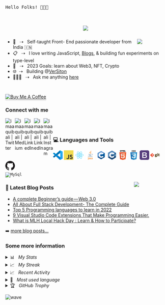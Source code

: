 <!-- Welcome to my Profile. Don't forget to change the links with your own links. If you found this Readme profile useful don't forget to ⭐ it.

This profile focusses on new addition about customizing your git with : -
- Awesome bio with some cool Preformatted text. 
- Connect with me,languages & tools icons.
- Dynamically include your blogs, Tweets, Youtube videos, Recent activity sourcing from the parent website, and update changes using github workflows.
- Adding git Stats, Streaks to take your profile on the another level.
- include the song that you are listening in spotify. 
- Adding some cool giphy. I sure you gonna like them. -->

<!-- Awesome bio with some cool Preformatted text.  -->
<!-- Start here... -->

<!-- <pre align=""  > <b> Hello folks!, Aaquib ALi here... </b>. 🙋🏽‍♂️</pre> -->

<!-- <p align="center"><a href="https://imaaquibali.me"><img width="80%" alt="Hello, I'm Aaquib. I do open source!" src="./assets/gh-readme-header.png" /></a></p>z -->

<pre>Hello Folks! 🧑🏽‍💻</pre>

<h1 align="center">
  <a href="#">
    <img src="https://readme-typing-svg.herokuapp.com/?lines=Never,+really+had+a+type...;i+just+like+the+way...;i+vibe+w/+certain+people+🖤&center=true&size=20">
  </a>
</h1>

<!-- Cool Giphy Start here -->

<img align="right" width="90px" src="https://media.giphy.com/media/zJ3V6Ot51H8Y0/giphy.gif"> 

<!-- End here -->
 
- 🔭 &nbsp; ⇢  &nbsp; Self-taught Front- End passionate developer from India 🇮🇳
- 📋 &nbsp; ⇢  &nbsp;  I love writing  JavaScript, [Blogs](https://medium.com/@imaaquibali), & building fun experiments on type-level 
- 🤝 &nbsp; ⇢  &nbsp; 2023 Goals: learn about Web3, NFT, Crypto
- 🌐&nbsp;  ⇢  &nbsp; Building @[VerSiton](https://www.github.com/versiton/) 
- 🙋🏽‍♂️ &nbsp; ⇢  &nbsp; Ask me anything [here](https://twitter.com/imaaquibali)
 

<!-- End here ... -->

<br>

<!-- <a href="https://https://www.buymeacoffee.com/imaaquibali"><img src="https://img.buymeacoffee.com/button-api/?text=Buy me a coffee&emoji=&slug=imaaquibali&button_colour=40DCA5&font_colour=ffffff&font_family=Cookie&outline_colour=000000&coffee_colour=FFDD00" /></a> -->

<a href="https://www.buymeacoffee.com/imaaquibali" target="_blank"><img src="https://www.buymeacoffee.com/assets/img/custom_images/orange_img.png" alt="Buy Me A Coffee" style="height: 41px !important;width: 174px !important;box-shadow: 0px 3px 2px 0px rgba(190, 190, 190, 0.5) !important;-webkit-box-shadow: 0px 3px 2px 0px rgba(190, 190, 190, 0.5) !important;" ></a>

<!-- Connect with me,languages & tools icons. -->

<!-- Start Here   -->
###  Connect with me 

<!-- Twitter -->
<a href="https://twitter.com/imaaquibali">
<img align="left" alt="imaaquibali | Twitter" width="30px" src="https://raw.githubusercontent.com/peterthehan/peterthehan/master/assets/twitter.svg" title="Follow me on Twitter" /></a>
   
<!-- Medium -->
<a href ="https://imaaquibali.medium.com/">
<img align="left" alt="imaaquibali | Medium" width="30px" src="https://edent.github.io/SuperTinyIcons/images/svg/medium.svg" title="Read my articles on Medium" /></a>
 

<!-- Linkedin -->
<a href="https://www.linkedin.com/in/imaaquibali">
<img align="left" alt=" imaaquibali | LinkedIn" width="30px" src="https://raw.githubusercontent.com/peterthehan/peterthehan/master/assets/linkedin.svg" title="Connect with me on LinkedIn" /></a>

<!-- Community (VerSiton) -->
<a href="https://www.dsc.gg/versiton/">
<img align="left" alt=" imaaquibali | LinkedIn" width="30px" src="https://raw.githubusercontent.com/peterthehan/peterthehan/master/assets/discord.svg" title="Connect with me on LinkedIn" /></a>

<!-- Instagram  -->
<a href="https://instagram.com/imaaquibali">
<img align="left" alt="imaaquibali | Instagram" width="30px" src="https://raw.githubusercontent.com/rahuldkjain/github-profile-readme-generator/master/src/images/icons/Social/instagram.svg"  title="Follow me on Instagram"/><a>

<br>
<br>


### 💻 Languages and Tools

<code><img alt="Visual Studio Code" width="30px" src="https://raw.githubusercontent.com/github/explore/80688e429a7d4ef2fca1e82350fe8e3517d3494d/topics/visual-studio-code/visual-studio-code.png"></code>
<code><img alt="JavaScript" width="30px" src="https://raw.githubusercontent.com/github/explore/80688e429a7d4ef2fca1e82350fe8e3517d3494d/topics/javascript/javascript.png"></code>
<code><img alt="JavaScript" width="30px" src="https://raw.githubusercontent.com/github/explore/5b3600551e122a3277c2c5368af2ad5725ffa9a1/topics/react/react.png"></code>
<code><img alt="JavaScript" width="30px" src="https://raw.githubusercontent.com/github/explore/5b3600551e122a3277c2c5368af2ad5725ffa9a1/topics/java/java.png"></code>
<code><img alt="C" width="30px" src="https://raw.githubusercontent.com/github/explore/5b3600551e122a3277c2c5368af2ad5725ffa9a1/topics/c/c.png"></code>
<code><img alt="Cpp" width="30px" src="https://raw.githubusercontent.com/github/explore/80688e429a7d4ef2fca1e82350fe8e3517d3494d/topics/cpp/cpp.png"></code>
<code><img alt="Html" width="30px" src = "https://raw.githubusercontent.com/github/explore/80688e429a7d4ef2fca1e82350fe8e3517d3494d/topics/html/html.png"></code>
<code><img alt="Css" width="30px" src = "https://raw.githubusercontent.com/github/explore/80688e429a7d4ef2fca1e82350fe8e3517d3494d/topics/css/css.png"></code>
<code><img alt="BootStrap" width="30px" src = "https://raw.githubusercontent.com/github/explore/80688e429a7d4ef2fca1e82350fe8e3517d3494d/topics/bootstrap/bootstrap.png"></code>
<code><img alt="Git" width="30px" src="https://raw.githubusercontent.com/github/explore/80688e429a7d4ef2fca1e82350fe8e3517d3494d/topics/git/git.png"></code>
<code><img alt="Git" width="30px" src="https://raw.githubusercontent.com/github/explore/5b3600551e122a3277c2c5368af2ad5725ffa9a1/topics/github/github.png"></code>
<code> <img alt="MySql" width="30px" src="https://www.freepnglogos.com/uploads/logo-mysql-png/logo-mysql-mysql-logo-png-images-are-download-crazypng-21.png"> </code>

<!-- End here -->

<!-- Cool Giphy Start here -->

<img align="right" width=100px src="https://media.giphy.com/media/YMXLTqI8MWFoEK5vwn/giphy.gif">
  
<!-- End here -->

<!-- Blog Post with dynamically update using GitHub Workflow -->

<!-- Start here -->
### 📕 Latest Blog Posts
<!-- BLOG-POST-LIST:START -->
- [A complete Beginner’s guide — Web 3.0](https://imaaquibali.medium.com/a-complete-beginners-guide-web-3-0-333ffc0ff3a3?source=rss-ab31787d3f79------2)
- [All About Full Stack Development- The Complete Guide](https://enlear.academy/all-about-full-stack-development-the-complete-guide-3eab236046d9?source=rss-ab31787d3f79------2)
- [Top 5 Programming languages to learn in 2022](https://enlear.academy/top-5-programming-languages-to-learn-in-2022-27f5d21ca6bc?source=rss-ab31787d3f79------2)
- [9 Visual Studio Code Extensions That Make Programming Easier.](https://medium.com/geekculture/9-visual-studio-code-extensions-that-make-programming-easier-6bbdacc15b6?source=rss-ab31787d3f79------2)
- [What is MLH Local Hack Day : Learn &amp; How to Participate?](https://imaaquibali.medium.com/what-is-mlh-local-hack-day-learn-how-to-participate-daf84fde173c?source=rss-ab31787d3f79------2)
<!-- BLOG-POST-LIST:END -->

  
➡️ [more blog posts...](https://imaaquibali.medium.com/)

<!-- End here -->


<!-- YouTube Videos with dynamically update using GitHub Workflow -->

<!-- Start here -->
<!-- ### 📕 Latest YouTube Videos -->
<!-- YOUTUBE:START -->
<!-- YOUTUBE:END -->

<!-- End here -->


<!-- Adding git Stats, Streaks to take your profile on the another level. -->
### Some more information 

<!-- GitHub Stats  Start here -->

<details>
  <summary> 📊 &nbsp; <i>My Stats</i></summary>
    
 [![GitHub stats](https://github-readme-stats.vercel.app/api?username=imaaquibali&show_icons=true&theme=dracula&count_private=true)](https://github.com/anuraghazra/github-readme-stats)

</details>

<!-- End here -->

<!-- GitHub Straks  Start here -->

<details>
  <summary> 📈 &nbsp; <i>My Streak</i></summary>
  
  [![GitHub Streak](https://github-readme-streak-stats.herokuapp.com?user=imaaquibali&theme=dracula&hide_border=true)](https://git.io/streak-stats)

</details>

<!-- End here -->

 <!-- Recent activity using github workflow -->

 <!-- Start here -->

<details>
  <summary> 📈 &nbsp; <i>Recent Activity</i></summary>

   <!--START_SECTION:activity-->
1. 🗣 Commented on [#51](https://github.com/imaaquibali/awesome-github-profile-readme/issues/51) in [imaaquibali/awesome-github-profile-readme](https://github.com/imaaquibali/awesome-github-profile-readme)
2. 🎉 Merged PR [#51](https://github.com/imaaquibali/awesome-github-profile-readme/pull/51) in [imaaquibali/awesome-github-profile-readme](https://github.com/imaaquibali/awesome-github-profile-readme)
3. 🗣 Commented on [#50](https://github.com/imaaquibali/awesome-github-profile-readme/issues/50) in [imaaquibali/awesome-github-profile-readme](https://github.com/imaaquibali/awesome-github-profile-readme)
4. 🗣 Commented on [#772](https://github.com/SauravMukherjee44/Aec-Library-Website/issues/772) in [SauravMukherjee44/Aec-Library-Website](https://github.com/SauravMukherjee44/Aec-Library-Website)
5. 🗣 Commented on [#46](https://github.com/imaaquibali/awesome-github-profile-readme/issues/46) in [imaaquibali/awesome-github-profile-readme](https://github.com/imaaquibali/awesome-github-profile-readme)
   <!--END_SECTION:activity-->
---
 </details> 
 
 <!-- Most used language starts here-->
 
 <details>
 <summary> 📝 &nbsp; <i>Most used language</i></summary>
  <img  align="center"  src="https://github-readme-stats.anuraghazra1.vercel.app/api/top-langs/?username=imaaquibali&theme=dark&hide_border=true&no-bg=true&no-frame=true&langs_count=10"/>

</details>
 
<!-- End here -->

<!-- Github trophy starts here-->
 
 <details>
 <summary> 🏆 &nbsp; <i>GitHub Trophy</i></summary>
  <img align="center" width=100% src="https://github-profile-trophy.vercel.app/?username=imaaquibali&theme=radical&margin-h=15&margin-w=5&no-bg=true" alt="TROPHY" />

</details>
 
<!-- End here -->

<!-- End here -->

<!-- Cool Wave content Start here  -->

![wave](https://user-images.githubusercontent.com/29425781/154565641-d52e2a87-7a1b-4323-a9c0-57a853ca06ef.png)

<!-- end here -->

<!-- Spotify Playing start here -->
<!-- ### Spotify Playing 🎧 

[![Spotify](https://novatorem-imaaquibali.vercel.app/api/spotify)](https://open.spotify.com/user/31dr5oul5dtf6lonunqs6yvewrlu)  -->

<!-- End here -->

